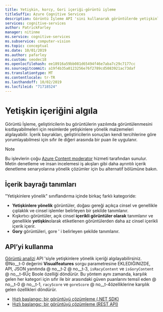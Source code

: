 ```yaml
---
title: Yetişkin, korcy, Gori içeriği-görüntü işleme
titleSuffix: Azure Cognitive Services
description: Görüntü İşleme API 'sini kullanarak görüntülerde yetişkinlere yönelik içeriği algılamayla ilgili kavramlar.
services: cognitive-services
author: PatrickFarley
manager: nitinme
ms.service: cognitive-services
ms.subservice: computer-vision
ms.topic: conceptual
ms.date: 10/01/2019
ms.author: pafarley
ms.custom: seodec18
ms.openlocfilehash: ee18916a59bb081d65494f46e7aba7c29c7177cc
ms.sourcegitcommit: a19f4b35a0123256e76f2789cd5083921ac73daf
ms.translationtype: MT
ms.contentlocale: tr-TR
ms.lasthandoff: 10/02/2019
ms.locfileid: "71718524"
---
```

# <a name="detect-adult-content"></a>Yetişkin içeriğini algıla

Görüntü İşleme, geliştiricilerin bu görüntülerin yazılımda görüntülenmesini kısıtlayabilmeleri için resimlerde yetişkinlere yönelik malzemeleri algılayabilir. İçerik bayrakları, geliştiricilerin sonuçları kendi tercihlerine göre yorumlayabilmesi için sıfır ile diğeri arasında bir puan ile uygulanır.

> [!NOTE]
> Bu işlevlerin çoğu [Azure Content moderator](https://docs.microsoft.com/azure/cognitive-services/content-moderator/overview) hizmeti tarafından sunulur. Metin denetleme ve insan incelemesi iş akışları gibi daha ayrıntılı içerik denetleme senaryolarına yönelik çözümler için bu alternatif bölümüne bakın.

## <a name="content-flag-definitions"></a>İçerik bayrağı tanımları

"Yetişkinlere yönelik" sınıflandırma içinde birkaç farklı kategoride:

- **Yetişkinlere yönelik** görüntüler, doğası gereği açıkça cinsel ve genellikle çıplaklık ve cinsel işlemler belirleyen bir şekilde tanımlanır.
- Kışkırtıcı görüntüler, açık cinsel **içerikli görüntüler olarak** tanımlanır ve genellikle **yetişkin**olarak etiketlenen görüntülerden daha az cinsel içerikli içerik içerir.
- **Gory** görüntüleri, gore ' i belirleyen şekilde tanımlanır.

## <a name="use-the-api"></a>API’yi kullanma

[Görüntü analizi](https://westus.dev.cognitive.microsoft.com/docs/services/5adf991815e1060e6355ad44/operations/56f91f2e778daf14a499e1fa) API 'siyle yetişkinlere yönelik içeriği algılayabilirsiniz. @No__t-0 değerini **Visualfeatures** sorgu parametresine EKLEDIĞINIZDE, API, JSON yanıtında @ no__t-2 @ no__t-3, `isRacyContent` ve `isGoryContent` @ no__t-6Üç Boole özelliği döndürür. Bu yöntem aynı zamanda, karşılık gelen her kategori için sıfır ile bir arasındaki güven puanlarını temsil eden @ no__t-0 @ no__t-1, `racyScore` ve `goreScore` @ no__t-4özelliklerine karşılık gelen özellikleri döndürür.

- [Hızlı başlangıç: bir görüntüyü çözümleme (.NET SDK)](./quickstarts-sdk/csharp-analyze-sdk.md)
- [Hızlı başlangıç: bir görüntüyü çözümleme (REST API)](./quickstarts/csharp-analyze.md)

